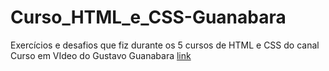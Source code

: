 # Curso_HTML_e_CSS-Guanabara
Exercícios e desafios que fiz durante os 5 cursos de HTML e CSS do canal Curso em VIdeo do Gustavo Guanabara
[link]("https://JonathanMotta4.github.io/Módulo_2/d010")
